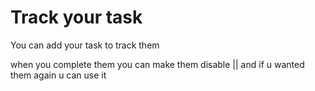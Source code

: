 # Track your task 

You can add your  task to track them

when you complete them you can make them disable || and if u wanted them again u can use it 
